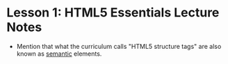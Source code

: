 # Lesson 1: HTML5 Essentials Lecture Notes

* Mention that what the curriculum calls "HTML5 structure tags" are also
  known as
  [semantic](https://developer.mozilla.org/en-US/docs/Glossary/Semantics)
  elements.
